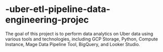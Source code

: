 # -uber-etl-pipeline-data-engineering-projec
The goal of this project is to perform data analytics on Uber data using various tools and technologies, including GCP Storage, Python, Compute Instance, Mage Data Pipeline Tool, BigQuery, and Looker Studio.
